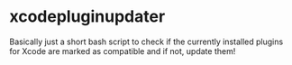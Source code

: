 # xcodepluginupdater
Basically just a short bash script to check if the currently installed plugins for Xcode are marked as compatible and if not, update them!
